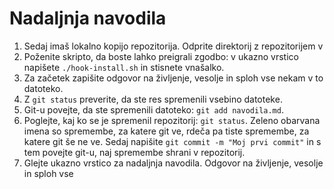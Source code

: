 # Nadaljnja navodila

1. Sedaj imaš lokalno kopijo repozitorija.
   Odprite direktorij z repozitorijem v 
2. Poženite skripto, da boste lahko preigrali zgodbo:
   v ukazno vrstico napišete `./hook-install.sh` in stisnete vnašalko.
3. Za začetek zapišite odgovor na življenje, vesolje in sploh vse nekam v to datoteko.
4. Z `git status` preverite, da ste res spremenili vsebino datoteke.
5. Git-u povejte, da ste spremenili datoteko: `git add navodila.md`.
6. Poglejte, kaj ko se je spremenil repozitorij: `git status`.
   Zeleno obarvana imena so spremembe, za katere git ve, rdeča pa tiste spremembe,
   za katere git še ne ve. Sedaj napišite `git commit -m "Moj prvi commit"` in
   s tem povejte git-u, naj spremembe shrani v repozitorij.
7. Glejte ukazno vrstico za nadaljnja navodila.
Odgovor na življenje, vesolje in sploh vse
